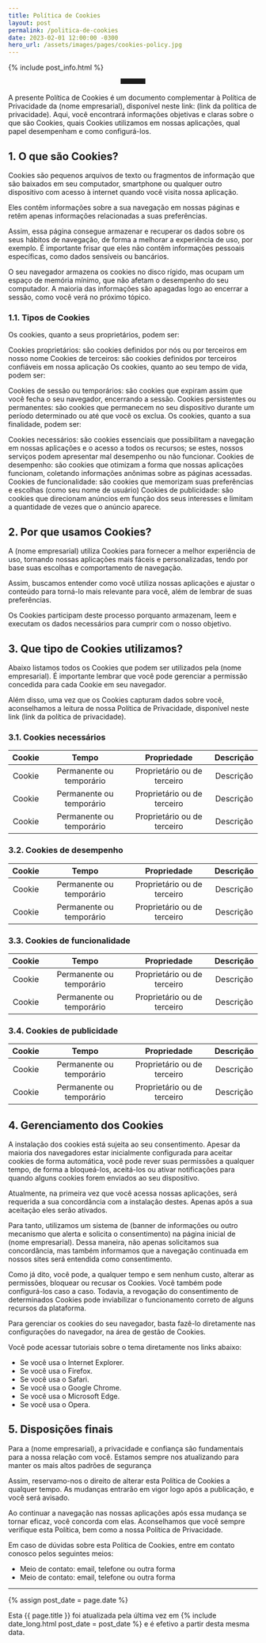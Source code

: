 ```yaml
---
title: Política de Cookies
layout: post
permalink: /politica-de-cookies
date: 2023-02-01 12:00:00 -0300
hero_url: /assets/images/pages/cookies-policy.jpg
---
```


{% include post_info.html %}

<hr style="max-width: 50px;border-width: 3px;border-color: rgba(6,42,78);text-align: center;margin: auto;padding-bottom: 10px; opacity:1; margin-bottom: 2vw;">

A presente Política de Cookies é um documento complementar à Política de Privacidade da (nome empresarial), disponível neste link: (link da política de privacidade). Aqui, você encontrará informações objetivas e claras sobre o que são Cookies, quais Cookies utilizamos em nossas aplicações, qual papel desempenham e como configurá-los.

## 1. O que são Cookies?

Cookies são pequenos arquivos de texto ou fragmentos de informação que são baixados em seu computador, smartphone ou qualquer outro dispositivo com acesso à internet quando você visita nossa aplicação.

Eles contêm informações sobre a sua navegação em nossas páginas e retêm apenas informações relacionadas a suas preferências. 

Assim, essa página consegue armazenar e recuperar os dados sobre os seus hábitos de navegação, de forma a melhorar a experiência de uso, por exemplo. É importante frisar que eles não contêm informações pessoais específicas, como dados sensíveis ou bancários.

O seu navegador armazena os cookies no disco rígido, mas ocupam um espaço de memória mínimo, que não afetam o desempenho do seu computador. A maioria das informações são apagadas logo ao encerrar a sessão, como você verá no próximo tópico.

### 1.1. Tipos de Cookies

Os cookies, quanto a seus proprietários, podem ser:

Cookies proprietários: são cookies definidos por nós ou por terceiros em nosso nome
Cookies de terceiros: são cookies definidos por terceiros confiáveis em nossa aplicação
Os cookies, quanto ao seu tempo de vida, podem ser:

Cookies de sessão ou temporários: são cookies que expiram assim que você fecha o seu navegador, encerrando a sessão.
Cookies persistentes ou permanentes: são cookies que permanecem no seu dispositivo durante um período determinado ou até que você os exclua.
Os cookies, quanto a sua finalidade, podem ser:

Cookies necessários: são cookies essenciais que possibilitam a navegação em nossas aplicações e o acesso a todos os recursos; se estes, nossos serviços podem apresentar mal desempenho ou não funcionar.
Cookies de desempenho: são cookies que otimizam a forma que nossas aplicações funcionam, coletando informações anônimas sobre as páginas acessadas.
Cookies de funcionalidade: são cookies que memorizam suas preferências e escolhas (como seu nome de usuário) 
Cookies de publicidade: são cookies que direcionam anúncios em função dos seus interesses e limitam a quantidade de vezes que o anúncio aparece.

## 2. Por que usamos Cookies?

A (nome empresarial) utiliza Cookies para fornecer a melhor experiência de uso, tornando nossas aplicações mais fáceis e personalizadas, tendo por base suas escolhas e comportamento de navegação.

Assim, buscamos entender como você utiliza nossas aplicações e ajustar o conteúdo para torná-lo mais relevante para você, além de lembrar de suas preferências.

Os Cookies participam deste processo porquanto armazenam, leem e executam os dados necessários para cumprir com o nosso objetivo.

## 3. Que tipo de Cookies utilizamos? 

Abaixo listamos todos os Cookies que podem ser utilizados pela (nome empresarial). É importante lembrar que você pode gerenciar a permissão concedida para cada Cookie em seu navegador.

Além disso, uma vez que os Cookies capturam dados sobre você, aconselhamos a leitura de nossa Política de Privacidade, disponível neste link (link da política de privacidade).

### 3.1. Cookies necessários

|Cookie|Tempo                   |Propriedade                |Descrição|
|:-:   |:-:                     |:-:                        |:-:      |
|Cookie|Permanente ou temporário|Proprietário ou de terceiro|Descrição|
|Cookie|Permanente ou temporário|Proprietário ou de terceiro|Descrição|
|Cookie|Permanente ou temporário|Proprietário ou de terceiro|Descrição|

### 3.2. Cookies de desempenho 

|Cookie|Tempo                   |Propriedade                |Descrição|
|:-:   |:-:                     |:-:                        |:-:      |
|Cookie|Permanente ou temporário|Proprietário ou de terceiro|Descrição|
|Cookie|Permanente ou temporário|Proprietário ou de terceiro|Descrição|

### 3.3. Cookies de funcionalidade

|Cookie|Tempo                   |Propriedade                |Descrição|
|:-:   |:-:                     |:-:                        |:-:      |
|Cookie|Permanente ou temporário|Proprietário ou de terceiro|Descrição|
|Cookie|Permanente ou temporário|Proprietário ou de terceiro|Descrição|

### 3.4. Cookies de publicidade

|Cookie|Tempo                   |Propriedade                |Descrição|
|:-:   |:-:                     |:-:                        |:-:      |
|Cookie|Permanente ou temporário|Proprietário ou de terceiro|Descrição|
|Cookie|Permanente ou temporário|Proprietário ou de terceiro|Descrição|

## 4. Gerenciamento dos Cookies

A instalação dos cookies está sujeita ao seu consentimento. Apesar da maioria dos navegadores estar inicialmente configurada para aceitar cookies de forma automática, você pode rever suas permissões a qualquer tempo, de forma a bloqueá-los, aceitá-los ou ativar notificações para quando alguns cookies forem enviados ao seu dispositivo. 

Atualmente, na primeira vez que você acessa nossas aplicações, será requerida a sua concordância com a instalação destes. Apenas após a sua aceitação eles serão ativados.

Para tanto, utilizamos um sistema de (banner de informações ou outro mecanismo que alerta e solicita o consentimento) na página inicial de (nome empresarial). Dessa maneira, não apenas solicitamos sua concordância, mas também informamos que a navegação continuada em nossos sites será entendida como consentimento. 

Como já dito, você pode, a qualquer tempo e sem nenhum custo, alterar as permissões, bloquear ou recusar os Cookies. Você também pode configurá-los caso a caso. Todavia, a revogação do consentimento de determinados Cookies pode inviabilizar o funcionamento correto de alguns recursos da plataforma.

Para gerenciar os cookies do seu navegador, basta fazê-lo diretamente nas configurações do navegador, na área de gestão de Cookies.

Você pode acessar tutoriais sobre o tema diretamente nos links abaixo:

* Se você usa o Internet Explorer.
* Se você usa o Firefox.
* Se você usa o Safari.
* Se você usa o Google Chrome.
* Se você usa o Microsoft Edge.
* Se você usa o Opera.

## 5. Disposições finais

Para a (nome empresarial), a privacidade e confiança são fundamentais para a nossa relação com você. Estamos sempre nos atualizando para manter os mais altos padrões de segurança 

Assim, reservamo-nos o direito de alterar esta Política de Cookies a qualquer tempo. As mudanças entrarão em vigor logo após a publicação, e você será avisado.

Ao continuar a navegação nas nossas aplicações após essa mudança se tornar eficaz, você concorda com elas. Aconselhamos que você sempre verifique esta Política, bem como a nossa Política de Privacidade.

Em caso de dúvidas sobre esta Política de Cookies, entre em contato conosco pelos seguintes meios:

* Meio de contato: email, telefone ou outra forma
* Meio de contato: email, telefone ou outra forma

<hr>

{% assign post_date = page.date %}

<p>Esta {{ page.title }} foi atualizada pela última vez em {% include date_long.html post_date = post_date %} e é efetivo a partir desta mesma data.</p>